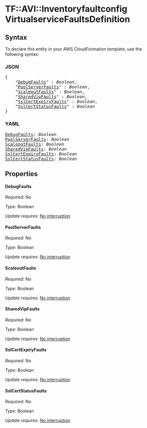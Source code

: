 # TF::AVI::Inventoryfaultconfig VirtualserviceFaultsDefinition

## Syntax

To declare this entity in your AWS CloudFormation template, use the following syntax:

### JSON

<pre>
{
    "<a href="#debugfaults" title="DebugFaults">DebugFaults</a>" : <i>Boolean</i>,
    "<a href="#poolserverfaults" title="PoolServerFaults">PoolServerFaults</a>" : <i>Boolean</i>,
    "<a href="#scaleoutfaults" title="ScaleoutFaults">ScaleoutFaults</a>" : <i>Boolean</i>,
    "<a href="#sharedvipfaults" title="SharedVipFaults">SharedVipFaults</a>" : <i>Boolean</i>,
    "<a href="#sslcertexpiryfaults" title="SslCertExpiryFaults">SslCertExpiryFaults</a>" : <i>Boolean</i>,
    "<a href="#sslcertstatusfaults" title="SslCertStatusFaults">SslCertStatusFaults</a>" : <i>Boolean</i>
}
</pre>

### YAML

<pre>
<a href="#debugfaults" title="DebugFaults">DebugFaults</a>: <i>Boolean</i>
<a href="#poolserverfaults" title="PoolServerFaults">PoolServerFaults</a>: <i>Boolean</i>
<a href="#scaleoutfaults" title="ScaleoutFaults">ScaleoutFaults</a>: <i>Boolean</i>
<a href="#sharedvipfaults" title="SharedVipFaults">SharedVipFaults</a>: <i>Boolean</i>
<a href="#sslcertexpiryfaults" title="SslCertExpiryFaults">SslCertExpiryFaults</a>: <i>Boolean</i>
<a href="#sslcertstatusfaults" title="SslCertStatusFaults">SslCertStatusFaults</a>: <i>Boolean</i>
</pre>

## Properties

#### DebugFaults

_Required_: No

_Type_: Boolean

_Update requires_: [No interruption](https://docs.aws.amazon.com/AWSCloudFormation/latest/UserGuide/using-cfn-updating-stacks-update-behaviors.html#update-no-interrupt)

#### PoolServerFaults

_Required_: No

_Type_: Boolean

_Update requires_: [No interruption](https://docs.aws.amazon.com/AWSCloudFormation/latest/UserGuide/using-cfn-updating-stacks-update-behaviors.html#update-no-interrupt)

#### ScaleoutFaults

_Required_: No

_Type_: Boolean

_Update requires_: [No interruption](https://docs.aws.amazon.com/AWSCloudFormation/latest/UserGuide/using-cfn-updating-stacks-update-behaviors.html#update-no-interrupt)

#### SharedVipFaults

_Required_: No

_Type_: Boolean

_Update requires_: [No interruption](https://docs.aws.amazon.com/AWSCloudFormation/latest/UserGuide/using-cfn-updating-stacks-update-behaviors.html#update-no-interrupt)

#### SslCertExpiryFaults

_Required_: No

_Type_: Boolean

_Update requires_: [No interruption](https://docs.aws.amazon.com/AWSCloudFormation/latest/UserGuide/using-cfn-updating-stacks-update-behaviors.html#update-no-interrupt)

#### SslCertStatusFaults

_Required_: No

_Type_: Boolean

_Update requires_: [No interruption](https://docs.aws.amazon.com/AWSCloudFormation/latest/UserGuide/using-cfn-updating-stacks-update-behaviors.html#update-no-interrupt)

